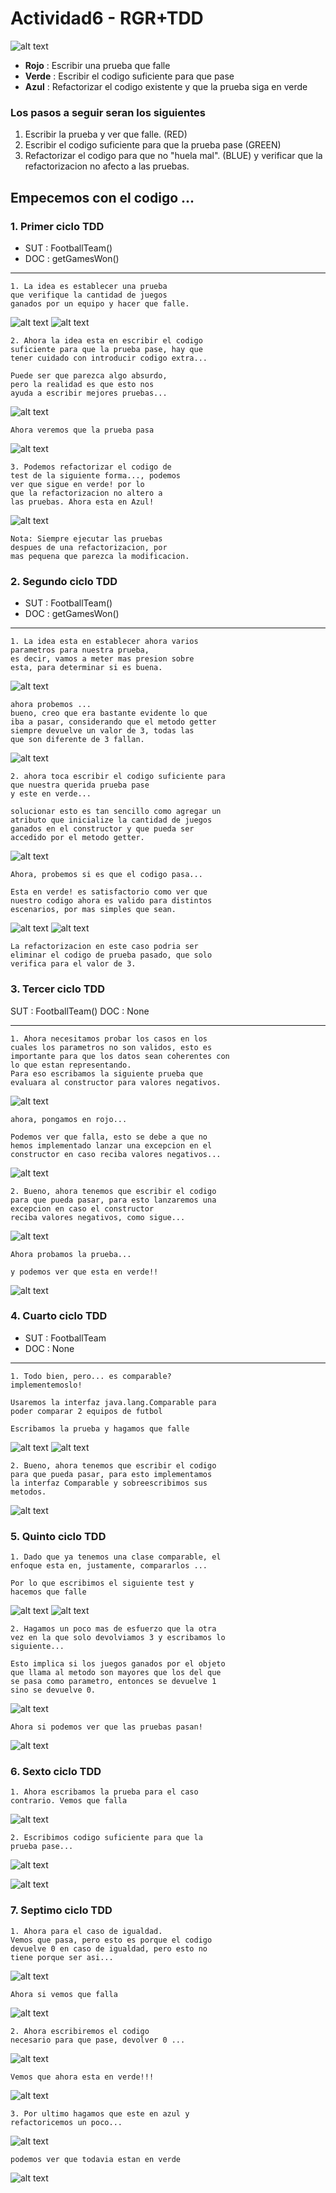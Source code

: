 # Actividad6 - RGR+TDD

![alt text](Imagenes/image.png)

- **Rojo** : Escribir una prueba que falle
- **Verde** : Escribir el codigo suficiente para que pase
- **Azul** : Refactorizar el codigo existente y que la prueba siga en verde

### Los pasos a seguir seran los siguientes

1. Escribir la prueba y ver que falle. (RED)
2. Escribir el codigo suficiente para que la prueba pase (GREEN)
3. Refactorizar el codigo para que no "huela mal". (BLUE) y verificar que la refactorizacion no afecto a las pruebas.


## Empecemos con el codigo ...

### 1. Primer ciclo TDD

- SUT : FootballTeam()
- DOC : getGamesWon()

---------------------------------

    1. La idea es establecer una prueba 
    que verifique la cantidad de juegos
    ganados por un equipo y hacer que falle. 

![alt text](Imagenes/image-1.png)
![alt text](Imagenes/image-2.png)

    2. Ahora la idea esta en escribir el codigo 
    suficiente para que la prueba pase, hay que 
    tener cuidado con introducir codigo extra...

    Puede ser que parezca algo absurdo, 
    pero la realidad es que esto nos 
    ayuda a escribir mejores pruebas...

![alt text](Imagenes/image-3.png)

    Ahora veremos que la prueba pasa

![alt text](Imagenes/image-4.png)

    3. Podemos refactorizar el codigo de 
    test de la siguiente forma..., podemos
    ver que sigue en verde! por lo 
    que la refactorizacion no altero a 
    las pruebas. Ahora esta en Azul!
    

![alt text](Imagenes/image-5.png)

    Nota: Siempre ejecutar las pruebas
    despues de una refactorizacion, por
    mas pequena que parezca la modificacion.


### 2. Segundo ciclo TDD


- SUT : FootballTeam()
- DOC : getGamesWon()

-------------------------
    1. La idea esta en establecer ahora varios 
    parametros para nuestra prueba,
    es decir, vamos a meter mas presion sobre
    esta, para determinar si es buena.

![alt text](Imagenes/image-7.png)

    ahora probemos ... 
    bueno, creo que era bastante evidente lo que
    iba a pasar, considerando que el metodo getter 
    siempre devuelve un valor de 3, todas las 
    que son diferente de 3 fallan.

![alt text](Imagenes/image-6.png)

    

    2. ahora toca escribir el codigo suficiente para
    que nuestra querida prueba pase
    y este en verde...

    solucionar esto es tan sencillo como agregar un
    atributo que inicialize la cantidad de juegos 
    ganados en el constructor y que pueda ser 
    accedido por el metodo getter.

![alt text](Imagenes/image-8.png)

    Ahora, probemos si es que el codigo pasa...

    Esta en verde! es satisfactorio como ver que
    nuestro codigo ahora es valido para distintos
    escenarios, por mas simples que sean.

![alt text](Imagenes/image-11.png)
![alt text](Imagenes/image-10.png)

    La refactorizacion en este caso podria ser 
    eliminar el codigo de prueba pasado, que solo 
    verifica para el valor de 3.

### 3. Tercer ciclo TDD

SUT : FootballTeam()
DOC : None

-----------------------

    1. Ahora necesitamos probar los casos en los
    cuales los parametros no son validos, esto es
    importante para que los datos sean coherentes con
    lo que estan representando.
    Para eso escribamos la siguiente prueba que 
    evaluara al constructor para valores negativos.

![alt text](Imagenes/image-12.png)

    ahora, pongamos en rojo...

    Podemos ver que falla, esto se debe a que no
    hemos implementado lanzar una excepcion en el 
    constructor en caso reciba valores negativos...

![alt text](Imagenes/image-13.png)

    2. Bueno, ahora tenemos que escribir el codigo
    para que pueda pasar, para esto lanzaremos una 
    excepcion en caso el constructor
    reciba valores negativos, como sigue...

![alt text](Imagenes/image-14.png)


    Ahora probamos la prueba...

    y podemos ver que esta en verde!!

![alt text](Imagenes/image-15.png)

### 4. Cuarto ciclo TDD

- SUT : FootballTeam 
- DOC : None

--------------------------

    1. Todo bien, pero... es comparable?
    implementemoslo!

    Usaremos la interfaz java.lang.Comparable para 
    poder comparar 2 equipos de futbol

    Escribamos la prueba y hagamos que falle

![alt text](Imagenes/image-16.png)
![alt text](Imagenes/image-17.png)


    2. Bueno, ahora tenemos que escribir el codigo
    para que pueda pasar, para esto implementamos 
    la interfaz Comparable y sobreescribimos sus 
    metodos.

![alt text](Imagenes/image-18.png)

### 5. Quinto ciclo TDD

    1. Dado que ya tenemos una clase comparable, el 
    enfoque esta en, justamente, compararlos ... 

    Por lo que escribimos el siguiente test y 
    hacemos que falle

![alt text](Imagenes/image-19.png)
![alt text](Imagenes/image-20.png)

    2. Hagamos un poco mas de esfuerzo que la otra
    vez en la que solo devolviamos 3 y escribamos lo
    siguiente...

    Esto implica si los juegos ganados por el objeto
    que llama al metodo son mayores que los del que
    se pasa como parametro, entonces se devuelve 1 
    sino se devuelve 0.

![alt text](Imagenes/image-21.png)

    Ahora si podemos ver que las pruebas pasan!

![alt text](Imagenes/image-22.png)

    
### 6. Sexto ciclo TDD

    1. Ahora escribamos la prueba para el caso 
    contrario. Vemos que falla

![alt text](Imagenes/image-23.png)

    2. Escribimos codigo suficiente para que la 
    prueba pase...

![alt text](Imagenes/image-24.png) 

![alt text](Imagenes/image-25.png)

### 7. Septimo ciclo TDD

    1. Ahora para el caso de igualdad.
    Vemos que pasa, pero esto es porque el codigo 
    devuelve 0 en caso de igualdad, pero esto no 
    tiene porque ser asi...

![alt text](Imagenes/image-26.png)

    Ahora si vemos que falla

![alt text](Imagenes/image-27.png)

    2. Ahora escribiremos el codigo
    necesario para que pase, devolver 0 ...

![alt text](Imagenes/image-28.png)

    Vemos que ahora esta en verde!!!

![alt text](Imagenes/image-29.png)

    3. Por ultimo hagamos que este en azul y 
    refactoricemos un poco...

![alt text](Imagenes/image-30.png)

    podemos ver que todavia estan en verde

![alt text](Imagenes/image-31.png)





